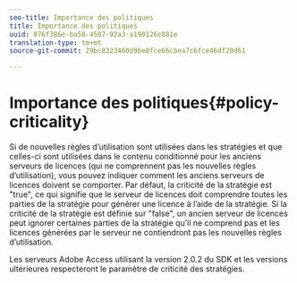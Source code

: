 ```yaml
---
seo-title: Importance des politiques
title: Importance des politiques
uuid: 076f386e-ba58-4507-92a3-a190126c881e
translation-type: tm+mt
source-git-commit: 29bc8323460d9be0fce66cbea7c6fce46df20d61

---
```



# Importance des politiques{#policy-criticality}

Si de nouvelles règles d’utilisation sont utilisées dans les stratégies et que celles-ci sont utilisées dans le contenu conditionné pour les anciens serveurs de licences (qui ne comprennent pas les nouvelles règles d’utilisation), vous pouvez indiquer comment les anciens serveurs de licences doivent se comporter. Par défaut, la criticité de la stratégie est &quot;true&quot;, ce qui signifie que le serveur de licences doit comprendre toutes les parties de la stratégie pour générer une licence à l’aide de la stratégie. Si la criticité de la stratégie est définie sur &quot;false&quot;, un ancien serveur de licences peut ignorer certaines parties de la stratégie qu’il ne comprend pas et les licences générées par le serveur ne contiendront pas les nouvelles règles d’utilisation.

Les serveurs Adobe Access utilisant la version 2.0.2 du SDK et les versions ultérieures respecteront le paramètre de criticité des stratégies.
